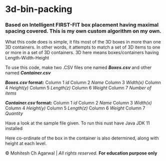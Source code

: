 # 3d-bin-packing
### Based on Intelligent FIRST-FIT box placement having maximal spacing covered. This is my own custom algorithm on my own.
What this code does is simple, it fits most of the 3D boxes in more than one 3D containers. In other words, it attempts to match a set of 3D items to one or more in a set of 3D containers. 
3D here means boxes/containers having Length-Width-Height

To use this code, make two .CSV files one named _**Boxes.csv**_ and other named _**Container.csv**_

**_Boxes.csv_ format:**
Column 1 _id_
Column 2 _Name_
Column 3 _Width(x)_
Column 4 _Height(y)_
Column 5 _Length(z)_
Column 6 _Weight_
Column 7 _Number of items_

**_Container.csv_ format:**
Column 1 _id_
Column 2 _Name_
Column 3 _Width(x)_
Column 4 _Height(y)_
Column 5 _Length(z)_
Column 6 _Weight_
Column 7 _Quantity_

Have a look at the sample file given. 
To run this nust have Java JDK 11 installed

Here co-ordinate of the box in the container is also determined, along with height at each level.

© Mohitesh Ch Agarwal | _All rights reserved._
**For education purpose only**
